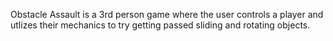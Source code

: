 Obstacle Assault is a 3rd person game where the user controls a player and utlizes their mechanics to try getting passed sliding and rotating objects.
